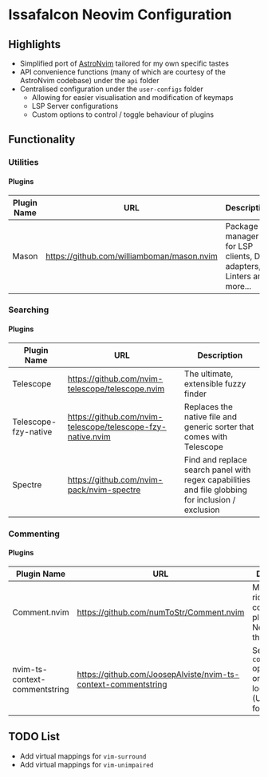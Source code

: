 # Issafalcon Neovim Configuration

## Highlights

- Simplified port of [AstroNvim](https://github.com/AstroNvim/AstroNvim) tailored for my own specific tastes
- API convenience functions (many of which are courtesy of the AstroNvim codebase) under the `api` folder
- Centralised configuration under the `user-configs` folder
  - Allowing for easier visualisation and modification of keymaps
  - LSP Server configurations
  - Custom options to control / toggle behaviour of plugins

## Functionality

### Utilities

#### Plugins

| Plugin Name    | URL                                        | Description                                                        |
| -------------- | ------------------------------------------ | ------------------------------------------------------------------ |
| Mason          | https://github.com/williamboman/mason.nvim | Package manager for LSP clients, DAP adapters, Linters and more... |

### Searching

#### Plugins

| Plugin Name          | URL                                                         | Description                                                                                       |
| --------------       | --------------                                              | --------------                                                                                    |
| Telescope            | https://github.com/nvim-telescope/telescope.nvim            | The ultimate, extensible fuzzy finder                                                             |
| Telescope-fzy-native | https://github.com/nvim-telescope/telescope-fzy-native.nvim | Replaces the native file and generic sorter that comes with Telescope                             |
| Spectre              | https://github.com/nvim-pack/nvim-spectre                   | Find and replace search panel with regex capabilities and file globbing for inclusion / exclusion |

### Commenting

#### Plugins

| Plugin Name                   | URL                                                            | Description                                                                            |
| ----------------              | ---------------                                                | ---------------                                                                        |
| Comment.nvim                  | https://github.com/numToStr/Comment.nvim                       | Most feature rich commenting plugin for Neovim out there                               |
| nvim-ts-context-commentstring | https://github.com/JoosepAlviste/nvim-ts-context-commentstring | Sets `commentstring` option based on cursor location in file (Used mainly for tsx etc) |

## TODO List

- Add virtual mappings for `vim-surround`
- Add virtual mappings for `vim-unimpaired`
